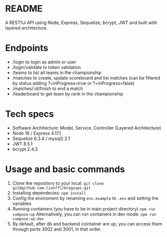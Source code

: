 # README
A RESTful API using Node, Express, Sequelize, bcrypt, JWT and built with layered architecture.

# Endpoints
* /login to login as admin or user
* /login/validate to token validation
* /teams to list all teams in the championship
* /matches to create, update scoreboard and list matches (can be filtered by status adding ?=inProgress=true or ?=inProgress=false)
* /matches/:id/finish to end a match
* /leaderboard to get team by rank in the championship


# Tech specs
* Software Architecture: Model, Service, Controller (Layered Architecture)
* Node 16 / Express 4.17.1
* Sequelize 6.3.4 / mysql2 2.1
* JWT 8.5.1
* bcrypt 2.4.3

# Usage and basic commands
1) Clone the repository to your local: 
`git clone git@github.com:lionffl/blogsapi.git`
2) Installing dependecies:
`npm install`
3) Config the enviroment by renaming `env.example` to `.env` and setting the variables
4) Running containers (you have to be in main project directory)
`npm run compose:up`
Alternatively, you can run containers in dev mode:
`npm run compose:up:dev`
5) By default, after db and backend cointainer are up, you can access them through ports 3002 and 3001, in that order.

